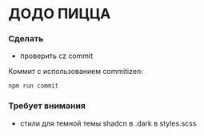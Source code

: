 # ДОДО ПИЦЦА

### Сделать
- проверить cz commit

Коммит с использованием commitizen:
```
npm run commit
```


### Требует внимания
- стили для темной темы shadcn в .dark в styles.scss